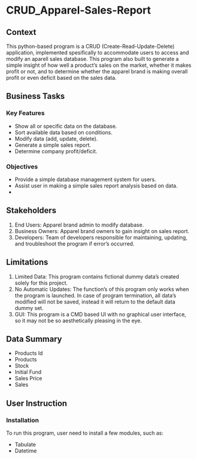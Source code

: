 # CRUD_Apparel-Sales-Report

## Context
This python-based program is a CRUD (Create-Read-Update-Delete) application, implemented spesifically to accommodate users to access and modify an aparell sales database. This program also built to generate a simple insight of how well a product’s sales on the market, whether it makes profit or not, and to determine whether the apparel brand is making overall profit or even deficit based on the sales data.

## Business Tasks
### Key Features
-	Show all or specific data on the database.
-	Sort available data based on conditions.
-	Modify data (add, update, delete).
-	Generate a simple sales report.
-	Determine company profit/deficit.
### Objectives
-	Provide a simple database management system for users.
-	Assist user in making a simple sales report analysis based on data.
-	
## Stakeholders
1.	End Users: Apparel brand admin to modify database.
2.	Business Owners: Apparel brand owners to gain insight on sales report.
3.	Developers: Team of developers responsible for maintaining, updating, and troubleshoot the program if error’s occurred.

## Limitations
1. Limited Data: This program contains fictional dummy data’s created solely for this project.
2. No Automatic Updates: The function’s of this program only works when the program is launched. In case of program termination, all data’s modified will not be saved, instead it will return to the default data dummy set.
3. GUI: This program is a CMD based UI with no graphical user interface, so it may not be so aesthetically pleasing in the eye.

## Data Summary
-	Products Id
-	Products
-	Stock
-	Initial Fund
-	Sales Price
-	Sales
  
## User Instruction
### Installation
To run this program, user need to install a few modules, such as:
-	Tabulate
-	Datetime
